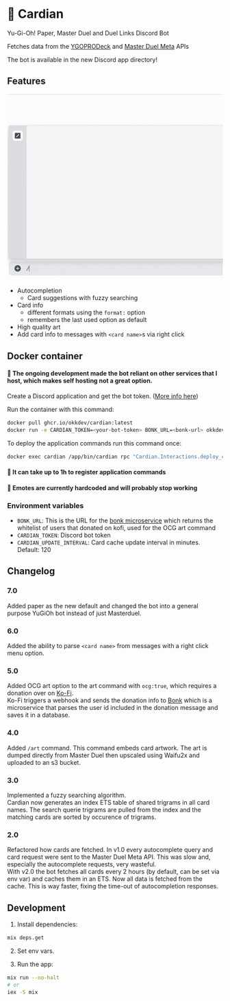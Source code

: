 # 🎴 Cardian

Yu-Gi-Oh! Paper, Master Duel and Duel Links Discord Bot

Fetches data from the [YGOPRODeck](https://ygoprodeck.com/) and [Master Duel Meta](https://masterduelmeta.com/) APIs

The bot is available in the new Discord app directory!

## Features

![demo](screenshots/demo.gif)

- Autocompletion
  - Card suggestions with fuzzy searching
- Card info
  - different formats using the `format:` option
  - remembers the last used option as default
- High quality art
- Add card info to messages with `<card name>`s via right click

## Docker container

#### 🚨 The ongoing development made the bot reliant on other services that I host, which makes self hosting not a great option. 

Create a Discord application and get the bot token. ([More info here](https://discord.com/developers/docs/intro))

Run the container with this command:

```sh
docker pull ghcr.io/okkdev/cardian:latest
docker run -e CARDIAN_TOKEN=<your-bot-token> BONK_URL=<bonk-url> okkdev/cardian --name cardian
```

To deploy the application commands run this command once:

```sh
docker exec cardian /app/bin/cardian rpc "Cardian.Interactions.deploy_commands()"
```

#### 🚨 It can take up to 1h to register application commands

#### 🚨 Emotes are currently hardcoded and will probably stop working

### Environment variables

- `BONK_URL`: This is the URL for the [bonk microservice](https://github.com/okkdev/bonk) which returns the whitelist of users that donated on kofi, used for the OCG art command
- `CARDIAN_TOKEN`: Discord bot token
- `CARDIAN_UPDATE_INTERVAL`: Card cache update interval in minutes. Default: 120

## Changelog

### 7.0
Added paper as the new default and changed the bot into a general purpose YuGiOh bot instead of just Masterduel.

### 6.0
Added the ability to parse `<card name>` from messages with a right click menu option.

### 5.0

Added OCG art option to the art command with `ocg:true`, which requires a donation over on [Ko-Fi](https://ko-fi.com/okkkk).\
Ko-Fi triggers a webhook and sends the donation info to [Bonk](https://github.com/okkdev/bonk) which is a microservice that parses the user id included in the donation message and saves it in a database.

### 4.0

Added `/art` command. This command embeds card artwork. The art is dumped directly from Master Duel then upscaled using Waifu2x and uploaded to an s3 bucket.

### 3.0

Implemented a fuzzy searching algorithm.\
Cardian now generates an index ETS table of shared trigrams in all card names. The search querie trigrams are pulled from the index and the matching cards are sorted by occurence of trigrams.

### 2.0

Refactored how cards are fetched. In v1.0 every autocomplete query and card request were sent to the Master Duel Meta API. This was slow and, especially the autocomplete requests, very wasteful.\
With v2.0 the bot fetches all cards every 2 hours (by default, can be set via env var) and caches them in an ETS. Now all data is fetched from the cache. This is way faster, fixing the time-out of autocompletion responses.

## Development

1. Install dependencies:

```sh
mix deps.get
```

2. Set env vars.

3. Run the app:

```sh
mix run --no-halt
# or
iex -S mix
```
